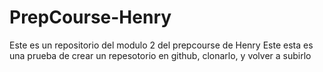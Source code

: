 # PrepCourse-Henry
Este es un repositorio del modulo 2 del prepcourse de Henry 
Este esta es una prueba de crear un repesotorio en github, clonarlo, y volver a subirlo
